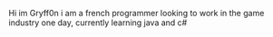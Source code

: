 Hi im Gryff0n i am a french programmer looking to work in the game industry one day, currently learning java and c#

